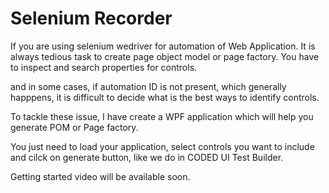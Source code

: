 # Selenium Recorder

If you are using selenium wedriver for automation of Web Application. It is always tedious task to create page object model or page factory. You have to inspect and search properties for controls.

and in some cases, if automation ID is not present, which generally happpens, it is difficult to decide what is the best ways to identify controls.

To tackle these issue, I have create a WPF application which will help you generate POM or Page factory. 

You just need to load your application, select controls you want to include and cilck on generate button, like we do in CODED UI Test Builder.

Getting started video will be available soon.
